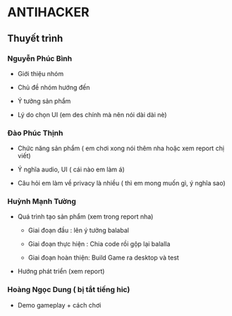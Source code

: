 # ANTIHACKER

## Thuyết trình 


### Nguyễn Phúc Bình 

- Giới thiệu nhóm 

- Chủ đề nhóm hướng đến

- Ý tưởng sản phẩm

- Lý do chọn UI (em des chính mà nên nói dài dài nè)

### Đào Phúc Thịnh 

- Chức năng sản phẩm ( em chơi xong nói thêm nha hoặc xem report chị viết)

- Ý nghĩa audio, UI  ( cái nào em làm á)

- Câu hỏi em làm về privacy là nhiều ( thì em mong muốn gì, ý nghĩa sao)

### Huỳnh Mạnh Tường 

- Quá trình tạo sản phẩm (xem trong report nha)

    - Giai đoạn đầu : lên ý tưởng balabal

    - Giai đoạn thực hiện : Chia code rồi gộp lại balalla

    - Giai đoạn hoàn thiện: Build Game ra desktop và test

- Hướng phát triển (xem report)

### Hoàng Ngọc Dung ( bị tắt tiếng hic)

- Demo gameplay + cách chơi

